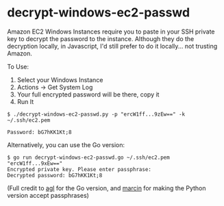 decrypt-windows-ec2-passwd
==========================

Amazon EC2 Windows Instances require you to paste in your SSH private key to decrypt the password to the instance. Although they do the decryption locally, in Javascript, I'd still prefer to do it locally... not trusting Amazon.

To Use:

 1. Select your Windows Instance
 2. Actions -> Get System Log
 3. Your full encrypted password will be there, copy it
 4. Run It

```
$ ./decrypt-windows-ec2-passwd.py -p "ercW1ff...9zEw==" -k ~/.ssh/ec2.pem

Password: bG7hKK1Kt;8
```

Alternatively, you can use the Go version:

```
$ go run decrypt-windows-ec2-passwd.go ~/.ssh/ec2.pem "ercW1ff...9xEw=="
Encrypted private key. Please enter passphrase:
Decrypted password: bG7hKK1Kt;8
```

(Full credit to [agl](https://github.com/tomrittervg/decrypt-windows-ec2-passwd/pull/2) for the Go version, and [marcin](https://github.com/tomrittervg/decrypt-windows-ec2-passwd/pull/3) for making the Python version accept passphrases)

